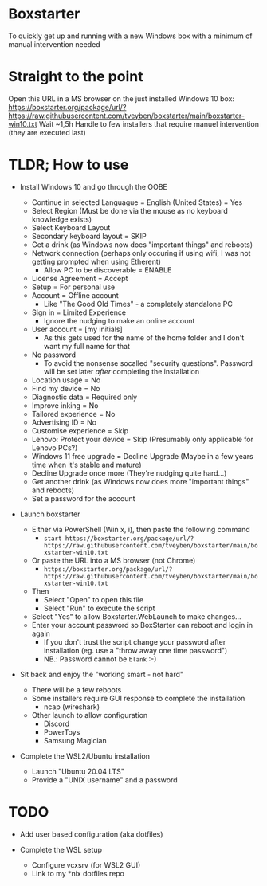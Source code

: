 # Boxstarter
To quickly get up and running with a new Windows box with a minimum of manual intervention needed

# Straight to the point
Open this URL in a MS browser on the just installed Windows 10 box:  
https://boxstarter.org/package/url/?https://raw.githubusercontent.com/tveyben/boxstarter/main/boxstarter-win10.txt
Wait ~1,5h
Handle to few installers that require manuel intervention (they are executed last)

#  TLDR; How to use
- Install Windows 10 and go through the OOBE
  - Continue in selected Languague = English (United States) = Yes
  - Select Region (Must be done via the mouse as no keyboard knowledge exists)
  - Select Keyboard Layout
  - Secondary keyboard layout = SKIP
  - Get a drink (as Windows now does "important things" and reboots)
  - Network connection (perhaps only occuring if using wifi, I was not getting prompted when using Etherent)
    - Allow PC to be discoverable = ENABLE
  - License Agreement = Accept
  - Setup = For personal use
  - Account = Offline account
    - Like "The Good Old Times" - a completely standalone PC
  - Sign in = Limited Experience
    - Ignore the nudging to make an online account
  - User account = [my initials]
    - As this gets used for the name of the home folder and I don't want my full name for that
  - No password
    - To avoid the nonsense socalled "security questions". Password will be set later *after* completing the installation
  - Location usage = No
  - Find my device = No
  - Diagnostic data = Required only
  - Improve inking = No
  - Tailored experience = No
  - Advertising ID = No
  - Customise experience = Skip
  - Lenovo: Protect your device = Skip (Presumably only applicable for Lenovo PCs?)
  - Windows 11 free upgrade = Decline Upgrade (Maybe in a few years time  when it's stable and mature)
  - Decline Upgrade once more (They're nudging quite hard...)
  - Get another drink (as Windows now does more "important things" and reboots)
  - Set a password for the account
  
- Launch boxstarter
  - Either via PowerShell (Win x, i), then paste the following command
    - `start https://boxstarter.org/package/url/?https://raw.githubusercontent.com/tveyben/boxstarter/main/boxstarter-win10.txt`
  - Or paste the URL into a MS browser (not Chrome)
    - `https://boxstarter.org/package/url/?https://raw.githubusercontent.com/tveyben/boxstarter/main/boxstarter-win10.txt`
  - Then
    - Select "Open" to open this file
    - Select "Run" to execute the script
  - Select "Yes" to allow Boxstarter.WebLaunch to make changes...
  - Enter your account password so BoxStarter can reboot and login in again
    - If you don't trust the script change your password after installation (eg. use a "throw away one time password")
    - NB.: Password cannot be `blank`  :-)
  
- Sit back and enjoy the "working smart - not hard"
    - There will be a few reboots
    - Some installers require GUI response to complete the installation
      - ncap (wireshark)
  - Other launch to allow configuration
    - Discord    
    - PowerToys
    - Samsung Magician
  
  
- Complete the WSL2/Ubuntu installation
    - Launch "Ubuntu 20.04 LTS"
    - Provide a "UNIX username" and a password

# TODO
  - Add user based configuration (aka dotfiles)
  
  - Complete the WSL setup
    - Configure vcxsrv (for WSL2 GUI)
    - Link to my *nix dotfiles repo
  
  
  
  

  
  
  

  
  
